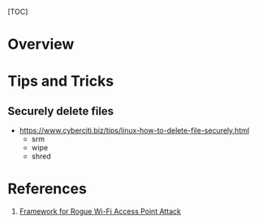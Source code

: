 [TOC]

# Overview

# Tips and Tricks

## Securely delete files

- https://www.cyberciti.biz/tips/linux-how-to-delete-file-securely.html
    + srm
    + wipe
    + shred

# References

1. [Framework for Rogue Wi-Fi Access Point Attack][1]

[1]: https://github.com/P0cL4bs/WiFi-Pumpkin "Framework for Rogue Wi-Fi Access Point Attack"
